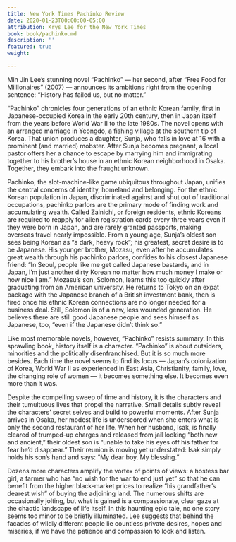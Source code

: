 ```yaml
---
title: New York Times Pachinko Review
date: 2020-01-23T00:00:00-05:00
attribution: Krys Lee for the New York Times
book: book/pachinko.md
description: ''
featured: true
weight: 

---
```

Min Jin Lee’s stunning novel “Pachinko” — her second, after “Free Food for Millionaires” (2007) — announces its ambitions right from the opening sentence: “History has failed us, but no matter.”

“Pachinko” chronicles four generations of an ethnic Korean family, first in Japanese-occupied Korea in the early 20th century, then in Japan itself from the years before World War II to the late 1980s. The novel opens with an arranged marriage in Yeongdo, a fishing village at the southern tip of Korea. That union produces a daughter, Sunja, who falls in love at 16 with a prominent (and married) mobster. After Sunja becomes pregnant, a local pastor offers her a chance to escape by marrying him and immigrating together to his brother’s house in an ethnic Korean neighborhood in Osaka. Together, they embark into the fraught unknown.

Pachinko, the slot-machine-like game ubiquitous throughout Japan, unifies the central concerns of identity, homeland and belonging. For the ethnic Korean population in Japan, discriminated against and shut out of traditional occupations, pachinko parlors are the primary mode of finding work and accumulating wealth. Called Zainichi, or foreign residents, ethnic Koreans are required to reapply for alien registration cards every three years even if they were born in Japan, and are rarely granted passports, making overseas travel nearly impossible. From a young age, Sunja’s oldest son sees being Korean as “a dark, heavy rock”; his greatest, secret desire is to be Japanese. His younger brother, Mozasu, even after he accumulates great wealth through his pachinko parlors, confides to his closest Japanese friend: “In Seoul, people like me get called Japanese bastards, and in Japan, I’m just another dirty Korean no matter how much money I make or how nice I am.” Mozasu’s son, Solomon, learns this too quickly after graduating from an American university. He returns to Tokyo on an expat package with the Japanese branch of a British investment bank, then is fired once his ethnic Korean connections are no longer needed for a business deal. Still, Solomon is of a new, less wounded generation. He believes there are still good Japanese people and sees himself as Japanese, too, “even if the Japanese didn’t think so.”

Like most memorable novels, however, “Pachinko” resists summary. In this sprawling book, history itself is a character. “Pachinko” is about outsiders, minorities and the politically disenfranchised. But it is so much more besides. Each time the novel seems to find its locus — Japan’s colonization of Korea, World War II as experienced in East Asia, Christianity, family, love, the changing role of women — it becomes something else. It becomes even more than it was.

Despite the compelling sweep of time and history, it is the characters and their tumultuous lives that propel the narrative. Small details subtly reveal the characters’ secret selves and build to powerful moments. After Sunja arrives in Osaka, her modest life is underscored when she enters what is only the second restaurant of her life. When her husband, Isak, is finally cleared of trumped-up charges and released from jail looking “both new and ancient,” their oldest son is “unable to take his eyes off his father for fear he’d disappear.” Their reunion is moving yet understated: Isak simply holds his son’s hand and says: “My dear boy. My blessing.”

Dozens more characters amplify the vortex of points of views: a hostess bar girl, a farmer who has “no wish for the war to end just yet” so that he can benefit from the higher black-market prices to realize “his grandfather’s dearest wish” of buying the adjoining land. The numerous shifts are occasionally jolting, but what is gained is a compassionate, clear gaze at the chaotic landscape of life itself. In this haunting epic tale, no one story seems too minor to be briefly illuminated. Lee suggests that behind the facades of wildly different people lie countless private desires, hopes and miseries, if we have the patience and compassion to look and listen.